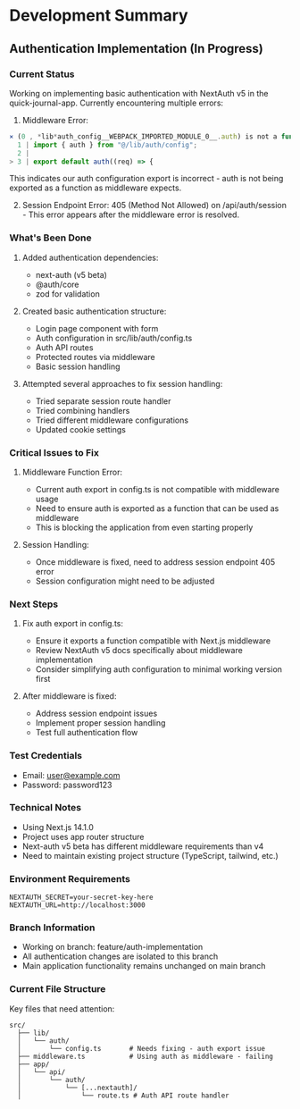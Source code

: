 # Development Summary

## Authentication Implementation (In Progress)

### Current Status
Working on implementing basic authentication with NextAuth v5 in the quick-journal-app. Currently encountering multiple errors:

1. Middleware Error:
```typescript
⨯ (0 , *lib*auth_config__WEBPACK_IMPORTED_MODULE_0__.auth) is not a function
  1 | import { auth } from "@/lib/auth/config";
  2 |
> 3 | export default auth((req) => {
```
This indicates our auth configuration export is incorrect - auth is not being exported as a function as middleware expects.

2. Session Endpoint Error:
405 (Method Not Allowed) on /api/auth/session - This error appears after the middleware error is resolved.

### What's Been Done
1. Added authentication dependencies:
   - next-auth (v5 beta)
   - @auth/core
   - zod for validation

2. Created basic authentication structure:
   - Login page component with form
   - Auth configuration in src/lib/auth/config.ts
   - Auth API routes
   - Protected routes via middleware
   - Basic session handling

3. Attempted several approaches to fix session handling:
   - Tried separate session route handler
   - Tried combining handlers
   - Tried different middleware configurations
   - Updated cookie settings

### Critical Issues to Fix
1. Middleware Function Error:
   - Current auth export in config.ts is not compatible with middleware usage
   - Need to ensure auth is exported as a function that can be used as middleware
   - This is blocking the application from even starting properly

2. Session Handling:
   - Once middleware is fixed, need to address session endpoint 405 error
   - Session configuration might need to be adjusted

### Next Steps
1. Fix auth export in config.ts:
   - Ensure it exports a function compatible with Next.js middleware
   - Review NextAuth v5 docs specifically about middleware implementation
   - Consider simplifying auth configuration to minimal working version first

2. After middleware is fixed:
   - Address session endpoint issues
   - Implement proper session handling
   - Test full authentication flow

### Test Credentials
- Email: user@example.com
- Password: password123

### Technical Notes
- Using Next.js 14.1.0
- Project uses app router structure
- Next-auth v5 beta has different middleware requirements than v4
- Need to maintain existing project structure (TypeScript, tailwind, etc.)

### Environment Requirements
```env
NEXTAUTH_SECRET=your-secret-key-here
NEXTAUTH_URL=http://localhost:3000
```

### Branch Information
- Working on branch: feature/auth-implementation
- All authentication changes are isolated to this branch
- Main application functionality remains unchanged on main branch

### Current File Structure
Key files that need attention:
```
src/
  ├── lib/
  │   └── auth/
  │       └── config.ts       # Needs fixing - auth export issue
  ├── middleware.ts           # Using auth as middleware - failing
  ├── app/
  │   └── api/
  │       └── auth/
  │           └── [...nextauth]/
  │               └── route.ts # Auth API route handler
  ```
